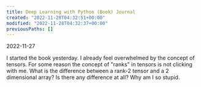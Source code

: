 ```yaml
---
title: Deep Learning with Python (Book) Journal
created: "2022-11-28T04:32:51+00:00"
modified: "2022-11-28T04:32:37+00:00"
previousPaths: []
---
```

 

2022-11-27

I started the book yesterday. I already feel overwhelmed by the concept of tensors. For some reason the concept of "ranks" in tensors is not clicking with me. What is the difference between a rank-2 tensor and a 2 dimensional array? Is there any difference at all?  Why am I so stupid.

